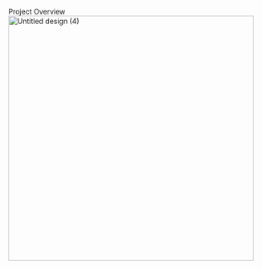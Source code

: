 Project Overview
<img width="488" alt="Untitled design (4)" src="https://github.com/user-attachments/assets/4d513abe-977c-45f8-810b-e7948e9fb1f1">
